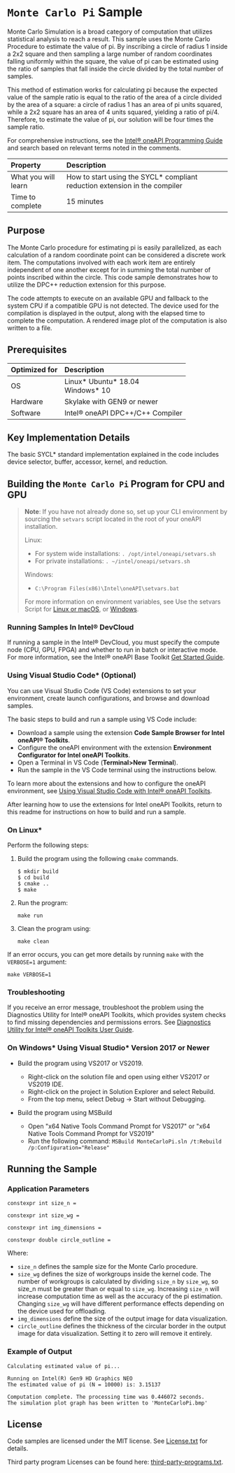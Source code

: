 ﻿# `Monte Carlo Pi` Sample

Monte Carlo Simulation is a broad category of computation that utilizes
statistical analysis to reach a result. This sample uses the Monte Carlo
Procedure to estimate the value of pi. By inscribing a circle of radius 1
inside a 2x2 square and then sampling a large number of random coordinates
falling uniformly within the square, the value of pi can be estimated using the
ratio of samples that fall inside the circle divided by the total number of
samples.

This method of estimation works for calculating pi because the expected value
of the sample ratio is equal to the ratio of the area of a circle divided by the area of a square: a circle of radius 1 has an area of pi units squared, while a 2x2
square has an area of 4 units squared, yielding a ratio of pi/4. Therefore, to
estimate the value of pi, our solution will be four times the sample ratio.

For comprehensive instructions, see the [Intel&reg; oneAPI Programming Guide](https://software.intel.com/en-us/oneapi-programming-guide) and search based on relevant terms noted in the comments.

| Property            | Description 
|:---                 |:---
| What you will learn | How to start using the SYCL* compliant reduction extension in the compiler
| Time to complete    | 15 minutes


## Purpose

The Monte Carlo procedure for estimating pi is easily parallelized, as each
calculation of a random coordinate point can be considered a discrete work
item. The computations involved with each work item are entirely independent of
one another except for in summing the total number of points inscribed within
the circle. This code sample demonstrates how to utilize the DPC++ reduction
extension for this purpose.

The code attempts to execute on an available GPU and fallback to the
system CPU if a compatible GPU is not detected. The device used for the
compilation is displayed in the output, along with the elapsed time to complete
the computation. A rendered image plot of the computation is also written to a
file.

## Prerequisites

| Optimized for                     | Description
|:---                               |:---
| OS                                | Linux* Ubuntu* 18.04 <br>Windows* 10
| Hardware                          | Skylake with GEN9 or newer
| Software                          | Intel&reg; oneAPI DPC++/C++ Compiler

## Key Implementation Details

The basic SYCL* standard implementation explained in the code includes device selector,
buffer, accessor, kernel, and reduction.

## Building the `Monte Carlo Pi` Program for CPU and GPU

> **Note**: If you have not already done so, set up your CLI
> environment by sourcing  the `setvars` script located in
> the root of your oneAPI installation.
>
> Linux:
> - For system wide installations: `. /opt/intel/oneapi/setvars.sh`
> - For private installations: `. ~/intel/oneapi/setvars.sh`
>
> Windows:
> - `C:\Program Files(x86)\Intel\oneAPI\setvars.bat`
>
>For more information on environment variables, see Use the setvars Script for [Linux or macOS](https://www.intel.com/content/www/us/en/develop/documentation/oneapi-programming-guide/top/oneapi-development-environment-setup/use-the-setvars-script-with-linux-or-macos.html), or [Windows](https://www.intel.com/content/www/us/en/develop/documentation/oneapi-programming-guide/top/oneapi-development-environment-setup/use-the-setvars-script-with-windows.html).


### Running Samples In Intel&reg; DevCloud
If running a sample in the Intel&reg; DevCloud, you must specify the compute node (CPU, GPU, FPGA) and whether to run in batch or interactive mode. For more information, see the Intel&reg; oneAPI Base Toolkit [Get Started Guide](https://devcloud.intel.com/oneapi/get_started/).


### Using Visual Studio Code*  (Optional)

You can use Visual Studio Code (VS Code) extensions to set your environment, create launch configurations,
and browse and download samples.

The basic steps to build and run a sample using VS Code include:
 - Download a sample using the extension **Code Sample Browser for Intel oneAPI&reg; Toolkits**.
 - Configure the oneAPI environment with the extension **Environment Configurator for Intel oneAPI Toolkits**.
 - Open a Terminal in VS Code (**Terminal>New Terminal**).
 - Run the sample in the VS Code terminal using the instructions below.

To learn more about the extensions and how to configure the oneAPI environment, see
[Using Visual Studio Code with Intel® oneAPI Toolkits](https://software.intel.com/content/www/us/en/develop/documentation/using-vs-code-with-intel-oneapi/top.html).

After learning how to use the extensions for Intel oneAPI Toolkits, return to this readme for instructions on how to build and run a sample.

### On Linux*
Perform the following steps:
1. Build the program using the following `cmake` commands.
    ```
    $ mkdir build
    $ cd build
    $ cmake ..
    $ make
    ```

2. Run the program:
    ```
    make run
    ```

3. Clean the program using:
    ```
    make clean
    ```

If an error occurs, you can get more details by running `make` with
the `VERBOSE=1` argument:
```
make VERBOSE=1
```

### Troubleshooting
If you receive an error message, troubleshoot the problem using the Diagnostics Utility for Intel&reg; oneAPI Toolkits, which provides system checks to find missing
dependencies and permissions errors. See [Diagnostics Utility for Intel&reg; oneAPI Toolkits User Guide](https://www.intel.com/content/www/us/en/develop/documentation/diagnostic-utility-user-guide/top.html).

### On Windows* Using Visual Studio* Version 2017 or Newer
- Build the program using VS2017 or VS2019.
    - Right-click on the solution file and open using either VS2017 or VS2019 IDE.
    - Right-click on the project in Solution Explorer and select Rebuild.
    - From the top menu, select Debug -> Start without Debugging.

- Build the program using MSBuild
     - Open "x64 Native Tools Command Prompt for VS2017" or "x64 Native Tools Command Prompt for VS2019"
     - Run the following command: `MSBuild MonteCarloPi.sln /t:Rebuild /p:Configuration="Release"`


## Running the Sample

### Application Parameters

`constexpr int size_n =`

`constexpr int size_wg =`

`constexpr int img_dimensions =`

`constexpr double circle_outline =`

Where:
- `size_n` defines the sample size for the Monte Carlo procedure. 
- `size_wg` defines the size of workgroups inside the kernel code. The number of workgroups is calculated by dividing `size_n` by `size_wg`, so size_n must be greater than or equal to `size_wg`. Increasing `size_n` will increase computation time as well as the accuracy of the pi estimation. Changing `size_wg` will have different performance effects depending on the device used for offloading.
- `img_dimensions` define the size of the output image for data visualization.
- `circle_outline` defines the thickness of the circular border in the output image for data visualization. Setting it to zero will remove it entirely.

### Example of Output
```
Calculating estimated value of pi...

Running on Intel(R) Gen9 HD Graphics NEO
The estimated value of pi (N = 10000) is: 3.15137

Computation complete. The processing time was 0.446072 seconds.
The simulation plot graph has been written to 'MonteCarloPi.bmp'
```
## License

Code samples are licensed under the MIT license. See
[License.txt](https://github.com/oneapi-src/oneAPI-samples/blob/master/License.txt) for details.

Third party program Licenses can be found here: [third-party-programs.txt](https://github.com/oneapi-src/oneAPI-samples/blob/master/third-party-programs.txt).